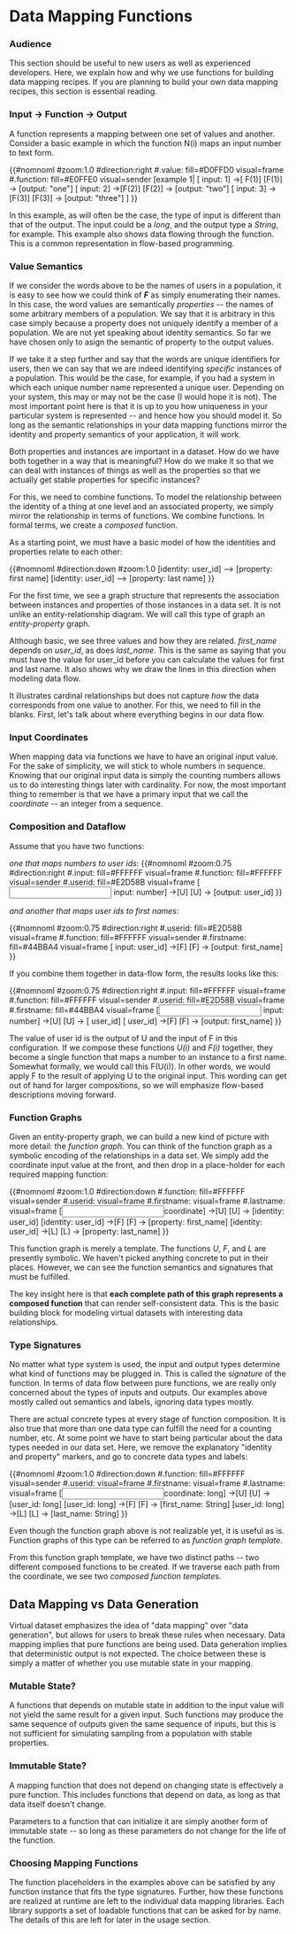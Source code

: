 Data Mapping Functions
======================

### Audience

This section should be useful to new users as well as experienced 
developers. Here, we explain how and why we use functions for
building data mapping recipes. If you are planning to build your
own data mapping recipes, this section is essential reading.

### Input -> Function -> Output

A function represents a mapping between one set of values and another.
Consider a basic example in which the function N(i) maps an input
number to text form.

{{#nomnoml
#zoom:1.0
#direction:right
#.value: fill=#D0FFD0 visual=frame
#.function: fill=#E0FFE0 visual=sender
[example 1|
[<value> input: 1] ->[<function> F(1)]
[<function>F(1)] -> [<value>output: "one"]
[<value> input: 2] ->[<function>F(2)]
[<function>F(2)] -> [<value>output: "two"]
[<value> input: 3] ->[<function>F(3)]
[<function>F(3)] -> [<value>output: "three"]
]
}}

In this example, as will often be the case, the type of input is different
than that of the output. The input could be a *long*, and the output type
a *String*, for example. This example also shows data flowing through the
function. This is a common representation in flow-based programming.

### Value Semantics

If we consider the words above to be the names of users in a population, it is easy to
see how we could think of ***F*** as simply enumerating their names. In this case,
the word values are semantically *properties* -- the names of some
arbitrary members of a population. We say that it is arbitrary in this case
simply because a property does not uniquely identify a member of a population.
We are not yet speaking about identity semantics.
So far we have chosen only to asign the semantic of property to the output values.

If we take it a step further and say that the words are unique identifiers for users,
then we can say that we are indeed identifying *specific* instances of a population.
This would be the case, for example, if you had a system in which each unique
number name represented a unique user. Depending on your system, this may or may not 
be the case (I would hope it is not). The most important point here is that it is up to you
how uniqueness in your particular system is represented -- and hence how you should 
model it. So long as the semantic relationships in your data mapping functions
mirror the identity and property semantics of your application, it will work.

Both properties and instances are important in a dataset. How do we have both together
in a way that is meaningful? How do we make it so that we can deal with instances 
of things as well as the properties so that we actually get stable properties for
specific instances?

For this, we need to combine functions. To model the relationship between the identity
of a thing at one level and an associated property, we simply mirror the relationship 
in terms of functions. We combine functions. In formal terms, we create a 
*composed* function.

As a starting point, we must have a basic model of how the identities and properties
relate to each other:

{{#nomnoml
#direction:down
#zoom:1.0
[identity: user_id] --> [property: first name]
[identity: user_id] --> [property: last name]
}} 

For the first time, we see a graph structure that represents the association between
instances and properties of those instances in a data set. It is not unlike an
entity-relationship diagram. We will call this type of graph an *entity-property* graph.

Although basic, we see three values and how they are related. *first_name* depends on 
*user_id*, as does *last_name*. This is the same as saying that you must have the
value for user_id before you can calculate the values for first and last name. It also
shows why we draw the lines in this direction when modeling data flow.

It illustrates cardinal relationships but does not capture *how* the data corresponds
from one value to another. For this, we need to fill in the blanks. First, let's talk
about where everything begins in our data flow.

### Input Coordinates

When mapping data via functions we have to have an original input value. For the sake
of simplicity, we will stick to whole numbers in sequence. Knowing that our original
input data is simply the counting numbers allows us to do interesting things later
with cardinality. For now, the most important thing to remember is that we have
a primary input that we call the *coordinate* -- an integer from a sequence.

### Composition and Dataflow

Assume that you have two functions:

*one that maps numbers to user ids*: {{#nomnoml
#zoom:0.75
#direction:right
#.input: fill=#FFFFFF visual=frame
#.function: fill=#FFFFFF visual=sender
#.userid: fill=#E2D58B visual=frame
[<input> input: number] ->[<function>U]
[<function>U] -> [<userid>output: user_id]
}} 

*and another that maps user ids to first names*:
 
{{#nomnoml
#zoom:0.75
#direction:right
#.userid: fill=#E2D58B visual=frame
#.function: fill=#FFFFFF visual=sender
#.firstname: fill=#44BBA4 visual=frame
[<userid> input: user_id] ->[<function>F]
[<function>F] -> [<firstname>output: first_name] 
}}          

If you combine them together in data-flow form, the results looks like this:

{{#nomnoml
#zoom:0.75
#direction:right
#.input: fill=#FFFFFF visual=frame
#.function: fill=#FFFFFF visual=sender
#.userid: fill=#E2D58B visual=frame
#.firstname: fill=#44BBA4 visual=frame
[<input> input: number] ->[<function>U]
[<function>U] -> [<userid> user_id]
[<userid> user_id] ->[<function>F]
[<function>F] -> [<firstname>output: first_name]
}}  


The value of user id is the output of U and the input of F in this configuration.
If we compose these functions *U(i)* and *F(i)* together, they become a single
function that maps a number to an instance to a first name. Somewhat formally,
we would call this F(U(i)). In other words, we would apply F to the result of
applying U to the original input. This wording can get out of hand for larger
compositions, so we will emphasize flow-based descriptions moving forward.

### Function Graphs

Given an entity-property graph, we can build a new kind of picture with more
detail: the *function graph*. You can think of the function graph
as a symbolic encoding of the relationships in a data set. We simply add
the coordinate input value at the front, and then drop in a place-holder for
each required mapping function: 

{{#nomnoml
#zoom:1.0
#direction:down
#.function: fill=#FFFFFF visual=sender
#.userid: visual=frame
#.firstname: visual=frame
#.lastname: visual=frame
[<input>coordinate] ->[<function>U]
[<function>U] -> [<userid>identity: user_id]
[<userid>identity: user_id] ->[<function>F]
[<function>F] -> [<firstname>property: first_name]
[<userid>identity: user_id] ->[<function>L]
[<function>L] -> [<lastname>property: last_name]
}}       

This function graph is merely a template. The functions *U*, *F*, and *L* are 
presently symbolic. We haven't picked anything concrete to put in their 
places. However, we can see the function semantics and signatures that must 
be fulfilled.
 
The key insight here is that **each complete path of this graph represents a composed 
function** that can render self-consistent data. This is the basic building block for 
modeling virtual datasets with interesting data relationships.

### Type Signatures

No matter what type system is used, the input and output
types determine what kind of functions may be plugged in. This is called the 
*signature* of the function. In terms of data flow between pure functions, 
we are really only  concerned about the types of inputs and outputs. Our 
examples above mostly called out semantics and labels, ignoring data types mostly.

There are actual concrete types at every stage of function composition. It is also true
that more than one data type can fulfill the need for a counting number, etc. At some
point we have to start being particular about the data types needed in our data set.
Here, we remove the explanatory "identity and property" markers, and go to concrete
data types and labels:

{{#nomnoml
#zoom:1.0
#direction:down
#.function: fill=#FFFFFF visual=sender
#.userid: visual=frame
#.firstname: visual=frame
#.lastname: visual=frame
[<input>coordinate: long] ->[<function>U]
[<function>U] -> [<userid>user_id: long]
[<userid>user_id: long] ->[<function>F]
[<function>F] -> [<firstname>first_name: String]
[<userid>user_id: long] ->[<function>L]
[<function>L] -> [<lastname>last_name: String]
}}

Even though the function graph above is not realizable yet, it is useful as is.
Function graphs of this type can be referred to as *function graph template*.

From this function graph template, we have two distinct paths -- two different
composed functions to be created. If we traverse each path from the coordinate,
we see two *composed function template*s.

## Data Mapping vs Data Generation

Virtual dataset emphasizes the idea of "data mapping" over "data generation",
but allows for users to break these rules when necessary. Data mapping
implies that pure functions are being used. Data generation implies
that deterministic output is not expected. The choice between these
is simply a matter of whether you use mutable state in your mapping.

### Mutable State?

A functions that depends on mutable state in addition to the input
value will not yield the same result for a given input. Such functions
may produce the same sequence of outputs given the same sequence
of inputs, but this is not sufficient for simulating sampling from
a population with stable properties.

### Immutable State?

A mapping function that does not depend on changing state is
effectively a pure function. This includes functions that depend
on data, as long as that data itself doesn't change.

Parameters to a function that can initialize it are simply another
form of immutable state -- so long as these parameters do not change
for the life of the function.

### Choosing Mapping Functions

The function placeholders in the examples above can be satisfied by
any function instance that fits the type signatures. Further, how
these functions are realized at runtime are left to the individual
data mapping libraries. Each library supports a set of loadable
functions that can be asked for by name. The details of this are
left for later in the usage section. 

